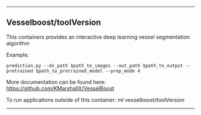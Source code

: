 
----------------------------------
## Vesselboost/toolVersion ##
This containers provides an interactive deep learning vessel segmentation algorithm 

Example:
```
prediction.py --ds_path $path_to_images --out_path $path_to_output --pretrained $path_to_pretrained_model --prep_mode 4

```

More documentation can be found here: https://github.com/KMarshallX/VesselBoost

To run applications outside of this container: ml vesselboost/toolVersion

----------------------------------
